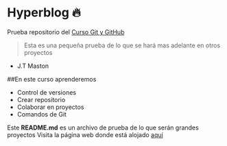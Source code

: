 # Hyperblog 🔥
Prueba repositorio del [Curso Git y GitHub][2]

> Esta es una pequeña prueba de lo que se hará mas adelante en otros proyectos
- J.T Maston

##En este curso aprenderemos
- Control de versiones
- Crear repositorio
- Colaborar en proyectos
- Comandos de Git

Este **README.md** es un archivo de prueba de lo que serán grandes proyectos
Visita la página web donde está alojado <a href="http://www.deividtorresc.ml/ " target="_blank">aquí</a> 

[1]: http://www.deividtorresc.ml/ "aquí"



[2]: https://platzi.com/cursos/git-github/?utm_source=google&utm_medium=cpc&utm_campaign=15013762285&utm_adgroup=&utm_content=&gclid=CjwKCAjwq9mLBhB2EiwAuYdMtY6U_7ce80qAk6-XPlxXwbP3wQro1L2-SOiBxlMTwBBzAblb8oeGURoCkocQAvD_BwE&gclsrc=aw.ds "Curso Git y Git hub"
